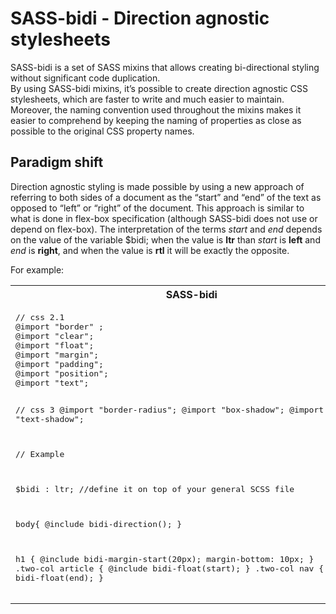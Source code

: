 SASS-bidi - Direction agnostic stylesheets
=========

SASS-bidi is a set of SASS mixins that allows creating bi-directional styling without significant code duplication. <br/>
By using SASS-bidi mixins, it’s possible to create direction agnostic CSS stylesheets, which are faster to write and much easier to maintain.
Moreover, the naming convention used throughout the mixins makes it easier to comprehend by keeping the naming of properties as close as possible to the original CSS property names. <br/>


Paradigm shift
--------------
Direction agnostic styling is made possible by using a new approach of referring to both sides of a document as the “start” and “end” of the text as opposed to “left” or “right” of the document. This approach is similar to what is done in flex-box specification (although SASS-bidi does not use or depend on flex-box). 
The interpretation of the terms *start* and *end* depends on the value of the variable $bidi; when the value is **ltr** than *start* is **left** and *end* is **right**, and when the value is **rtl** it will be exactly the opposite.


For example:
<table>
<tr>
<th>
SASS-bidi
</th>
<th>
CSS
</th>
</tr>
<tr>
<td>
<pre>
// css 2.1
@import "border" ;
@import "clear";
@import "float";
@import "margin";
@import "padding";
@import "position";
@import "text";

// css 3
@import "border-radius";
@import "box-shadow";
@import "text-shadow";

// Example

$bidi : ltr; //define it on top of your general SCSS file

body{
	@include bidi-direction();
}

h1 {
	@include bidi-margin-start(20px);
	margin-bottom: 10px;
}
.two-col article {
	@include bidi-float(start);
}
.two-col nav {
	@include bidi-float(end);
}
</pre>
</td>
<td>
<pre>
body {
  direction: ltr;
}

h1 {
  margin-left: 20px;
  margin-bottom: 10px;
}

.two-col article {
  float: left;
}

.two-col nav {
  float: right;
}
</pre>
</td>
</tr>
</table>
